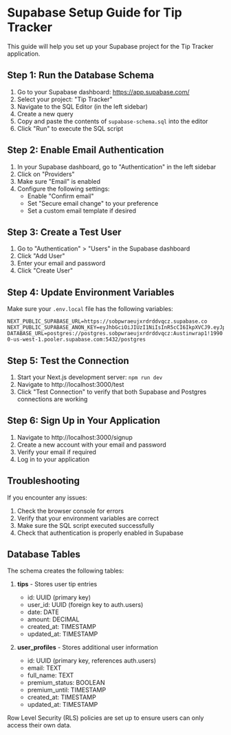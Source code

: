 # Supabase Setup Guide for Tip Tracker

This guide will help you set up your Supabase project for the Tip Tracker application.

## Step 1: Run the Database Schema

1. Go to your Supabase dashboard: https://app.supabase.com/
2. Select your project: "Tip Tracker"
3. Navigate to the SQL Editor (in the left sidebar)
4. Create a new query
5. Copy and paste the contents of `supabase-schema.sql` into the editor
6. Click "Run" to execute the SQL script

## Step 2: Enable Email Authentication

1. In your Supabase dashboard, go to "Authentication" in the left sidebar
2. Click on "Providers"
3. Make sure "Email" is enabled
4. Configure the following settings:
   - Enable "Confirm email"
   - Set "Secure email change" to your preference
   - Set a custom email template if desired

## Step 3: Create a Test User

1. Go to "Authentication" > "Users" in the Supabase dashboard
2. Click "Add User"
3. Enter your email and password
4. Click "Create User"

## Step 4: Update Environment Variables

Make sure your `.env.local` file has the following variables:

```
NEXT_PUBLIC_SUPABASE_URL=https://sobpwraeujxrdrddvqcz.supabase.co
NEXT_PUBLIC_SUPABASE_ANON_KEY=eyJhbGciOiJIUzI1NiIsInR5cCI6IkpXVCJ9.eyJpc3MiOiJzdXBhYmFzZSIsInJlZiI6InNvYnB3cmFldWp4cmRyZGR2cWN6Iiwicm9sZSI6ImFub24iLCJpYXQiOjE3NDE1Njg4NTIsImV4cCI6MjA1NzE0NDg1Mn0.VVYD8gohu4C7NGFJUIsMXsD_HoO_MSVR0ReZFCC8DqI
DATABASE_URL=postgres://postgres.sobpwraeujxrdrddvqcz:Austinwrap1!1990!!@aws-0-us-west-1.pooler.supabase.com:5432/postgres
```

## Step 5: Test the Connection

1. Start your Next.js development server: `npm run dev`
2. Navigate to http://localhost:3000/test
3. Click "Test Connection" to verify that both Supabase and Postgres connections are working

## Step 6: Sign Up in Your Application

1. Navigate to http://localhost:3000/signup
2. Create a new account with your email and password
3. Verify your email if required
4. Log in to your application

## Troubleshooting

If you encounter any issues:

1. Check the browser console for errors
2. Verify that your environment variables are correct
3. Make sure the SQL script executed successfully
4. Check that authentication is properly enabled in Supabase

## Database Tables

The schema creates the following tables:

1. **tips** - Stores user tip entries
   - id: UUID (primary key)
   - user_id: UUID (foreign key to auth.users)
   - date: DATE
   - amount: DECIMAL
   - created_at: TIMESTAMP
   - updated_at: TIMESTAMP

2. **user_profiles** - Stores additional user information
   - id: UUID (primary key, references auth.users)
   - email: TEXT
   - full_name: TEXT
   - premium_status: BOOLEAN
   - premium_until: TIMESTAMP
   - created_at: TIMESTAMP
   - updated_at: TIMESTAMP

Row Level Security (RLS) policies are set up to ensure users can only access their own data. 